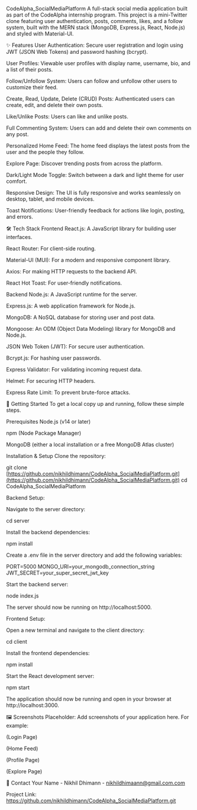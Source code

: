 CodeAlpha_SocialMediaPlatform
A full-stack social media application built as part of the CodeAlpha internship program. This project is a mini-Twitter clone featuring user authentication, posts, comments, likes, and a follow system, built with the MERN stack (MongoDB, Express.js, React, Node.js) and styled with Material-UI.


✨ Features
User Authentication: Secure user registration and login using JWT (JSON Web Tokens) and password hashing (bcrypt).

User Profiles: Viewable user profiles with display name, username, bio, and a list of their posts.

Follow/Unfollow System: Users can follow and unfollow other users to customize their feed.

Create, Read, Update, Delete (CRUD) Posts: Authenticated users can create, edit, and delete their own posts.

Like/Unlike Posts: Users can like and unlike posts.

Full Commenting System: Users can add and delete their own comments on any post.

Personalized Home Feed: The home feed displays the latest posts from the user and the people they follow.

Explore Page: Discover trending posts from across the platform.

Dark/Light Mode Toggle: Switch between a dark and light theme for user comfort.

Responsive Design: The UI is fully responsive and works seamlessly on desktop, tablet, and mobile devices.

Toast Notifications: User-friendly feedback for actions like login, posting, and errors.

🛠️ Tech Stack
Frontend
React.js: A JavaScript library for building user interfaces.

React Router: For client-side routing.

Material-UI (MUI): For a modern and responsive component library.

Axios: For making HTTP requests to the backend API.

React Hot Toast: For user-friendly notifications.

Backend
Node.js: A JavaScript runtime for the server.

Express.js: A web application framework for Node.js.

MongoDB: A NoSQL database for storing user and post data.

Mongoose: An ODM (Object Data Modeling) library for MongoDB and Node.js.

JSON Web Token (JWT): For secure user authentication.

Bcrypt.js: For hashing user passwords.

Express Validator: For validating incoming request data.

Helmet: For securing HTTP headers.

Express Rate Limit: To prevent brute-force attacks.

🚀 Getting Started
To get a local copy up and running, follow these simple steps.

Prerequisites
Node.js (v14 or later)

npm (Node Package Manager)

MongoDB (either a local installation or a free MongoDB Atlas cluster)

Installation & Setup
Clone the repository:

git clone [https://github.com/nikhildhimann/CodeAlpha_SocialMediaPlatform.git](https://github.com/nikhildhimann/CodeAlpha_SocialMediaPlatform.git)
cd CodeAlpha_SocialMediaPlatform

Backend Setup:

Navigate to the server directory:

cd server

Install the backend dependencies:

npm install

Create a .env file in the server directory and add the following variables:

PORT=5000
MONGO_URI=your_mongodb_connection_string
JWT_SECRET=your_super_secret_jwt_key

Start the backend server:

node index.js

The server should now be running on http://localhost:5000.

Frontend Setup:

Open a new terminal and navigate to the client directory:

cd client

Install the frontend dependencies:

npm install

Start the React development server:

npm start

The application should now be running and open in your browser at http://localhost:3000.

🖼️ Screenshots
Placeholder: Add screenshots of your application here. For example:

(Login Page)

(Home Feed)

(Profile Page)

(Explore Page)

👤 Contact
Your Name - Nikhil Dhimann   - nikhildhimaann@gmail.com.com

Project Link: https://github.com/nikhildhimann/CodeAlpha_SocialMediaPlatform.git
